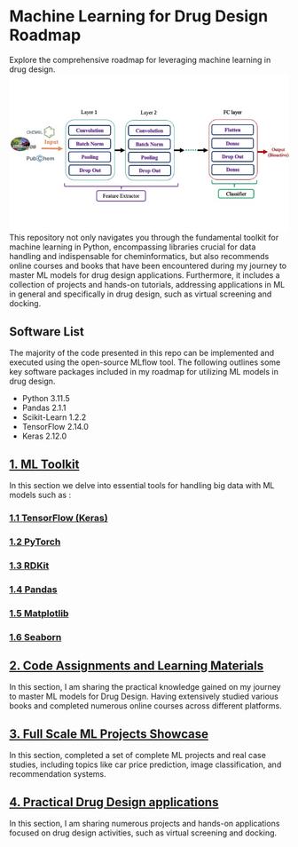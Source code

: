 

# Machine Learning for Drug Design Roadmap
Explore the comprehensive roadmap for leveraging machine learning in drug design.
![](1_ML_Toolkit/keras/images/logo_ml_dd.jpg)\
This repository not only navigates you through the fundamental toolkit for machine learning in Python, encompassing libraries crucial for data handling and indispensable for cheminformatics, but also recommends online courses and books that have been encountered during my journey to master ML models for drug design applications. Furthermore, it includes a collection of projects and hands-on tutorials, addressing applications in ML in general and specifically in drug design, such as virtual screening and docking.

## Software List
The majority of the code presented in this repo can be implemented and executed using the open-source MLflow tool. The following outlines some key software packages included in my roadmap for utilizing ML models in drug design.
- Python 3.11.5
- Pandas 2.1.1
- Scikit-Learn 1.2.2
- TensorFlow 2.14.0
- Keras 2.12.0


## [1. ML Toolkit ](1_ML_Toolkit) 
In this section we delve into essential tools for handling big data with ML models such as : 
### [1.1 TensorFlow (Keras) ](1_ML_Toolkit/keras)
### [1.2 PyTorch ](1_ML_Toolkit/PyTorch)
### [1.3 RDKit ](1_ML_Toolkit/RDKit)
### [1.4 Pandas ](1_ML_Toolkit/Pandas)
### [1.5 Matplotlib ](1_ML_Toolkit/Matplotlib)
### [1.6 Seaborn ](1_ML_Toolkit/Seaborn)


## [2. Code Assignments and Learning Materials ](2_CodeAssignments_and_LearningMaterials) 
In this section, I am sharing the practical knowledge gained on my journey to master ML models for Drug Design. Having extensively studied various books and completed numerous online courses across different platforms. 

## [3. Full Scale ML Projects Showcase ](3_Full-Scale_ML_ProjectsShowcase) 
In this section, completed a set of complete ML projects and real case studies, including topics like car price prediction, image classification, and recommendation systems.

## [4. Practical Drug Design applications ](4_Practical_DrugDesign_applications) 
In this section,  I am sharing numerous projects and hands-on applications focused on drug design activities, such as virtual screening and docking.